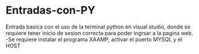 # Entradas-con-PY
Entrada basica con el uso de la terminal python en visual studio, donde se requiere tener inicio de sesion correcta para poder ingrsar a la pagina web.
-Se requiere instalar el programa XAAMP, activar el puerto MYSQL y el HOST
